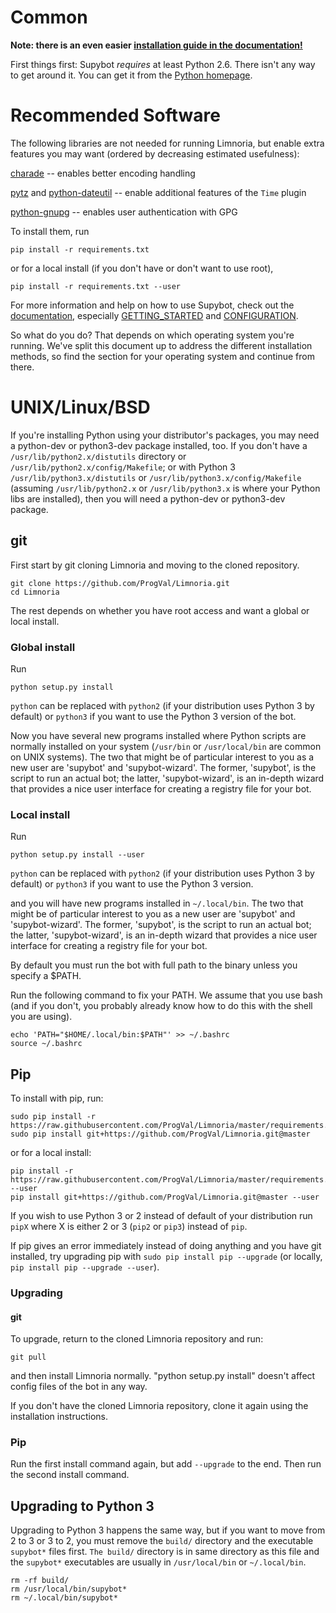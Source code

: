 # Common

**Note: there is an even easier [installation guide in the documentation!](http://doc.supybot.aperio.fr/en/latest/use/install.html)**

First things first: Supybot *requires* at least Python 2.6.  There
isn't any way to get around it.  You can get it from the [Python homepage].

[Python homepage]:http://python.org/

# Recommended Software

The following libraries are not needed for running Limnoria, but enable
extra features you may want (ordered by decreasing estimated usefulness):

[charade] -- enables better encoding handling

[pytz] and [python-dateutil] -- enable additional features of the `Time` plugin

[python-gnupg] -- enables user authentication with GPG

[charade]:https://pypi.python.org/pypi/charade
[pytz]:https://pypi.python.org/pypi/pytz
[python-dateutil]:https://pypi.python.org/pypi/python-dateutil
[python-gnupg]:https://pypi.python.org/pypi/python-gnupg

To install them, run 

`pip install -r requirements.txt`

or for a local install (if you don't have or don't want to use root), 

`pip install -r requirements.txt --user`

For more information and help on how to use Supybot, check out
the [documentation], especially [GETTING_STARTED] and
[CONFIGURATION].

[documentation]:http://doc.supybot.aperio.fr/en/latest/use/index.html
[GETTING_STARTED]:http://doc.supybot.aperio.fr/en/latest/use/getting_started.html
[CONFIGURATION]:http://doc.supybot.aperio.fr/en/latest/use/configuration.html

So what do you do?  That depends on which operating system you're
running.  We've split this document up to address the different installation
methods, so find the section for your operating system and continue
from there.

# UNIX/Linux/BSD

If you're installing Python using your distributor's packages, you may
need a python-dev or python3-dev package installed, too.  If you don't have
a `/usr/lib/python2.x/distutils` directory or 
`/usr/lib/python2.x/config/Makefile`; or with Python 3 
`/usr/lib/python3.x/distutils` or `/usr/lib/python3.x/config/Makefile` (assuming `/usr/lib/python2.x` or `/usr/lib/python3.x` is where your Python 
libs are installed), then you will need a python-dev or python3-dev package.

## git

First start by git cloning Limnoria and moving to the cloned repository.

```
git clone https://github.com/ProgVal/Limnoria.git
cd Limnoria
```

The rest depends on whether you have root access and want a global or local install.

### Global install

Run

```
python setup.py install
```

`python` can be replaced with `python2` (if your distribution 
uses Python 3 by default) or `python3` if you want to use the Python 3 
version of the bot.

Now you have several new programs installed where Python scripts are normally
installed on your system (`/usr/bin` or `/usr/local/bin` are common on
UNIX systems).  The two that might be of particular interest to you as a
new user are 'supybot' and 'supybot-wizard'.  The former, 'supybot', is
the script to run an actual bot; the latter, 'supybot-wizard', is an
in-depth wizard that provides a nice user interface for creating a
registry file for your bot.

### Local install

Run

```
python setup.py install --user
```

`python` can be replaced with `python2` (if your distribution 
uses Python 3 by default) or `python3` if you want to use the Python 3 
version.

and you will have new programs installed in `~/.local/bin`. The two that might be of particular interest to you as a
new user are 'supybot' and 'supybot-wizard'.  The former, 'supybot', is
the script to run an actual bot; the latter, 'supybot-wizard', is an
in-depth wizard that provides a nice user interface for creating a
registry file for your bot.

By default you must run the bot with full path to the binary unless you specify a $PATH.

Run the following command to fix your PATH. We assume that you use bash 
(and if you don't, you probably already know how to do this with the shell you are using).

```
echo 'PATH="$HOME/.local/bin:$PATH"' >> ~/.bashrc
source ~/.bashrc
```

## Pip

To install with pip, run:

```
sudo pip install -r https://raw.githubusercontent.com/ProgVal/Limnoria/master/requirements.txt
sudo pip install git+https://github.com/ProgVal/Limnoria.git@master
```

or for a local install:

```
pip install -r https://raw.githubusercontent.com/ProgVal/Limnoria/master/requirements.txt --user
pip install git+https://github.com/ProgVal/Limnoria.git@master --user
```

If you wish to use Python 3 or 2 instead of default of your distribution 
run `pipX` where X is either 2 or 3 (`pip2` or `pip3`) instead of `pip`.

If pip gives an error immediately instead of doing anything and you have git installed, try upgrading pip with `sudo pip install pip --upgrade` (or locally, `pip install pip --upgrade --user`).

### Upgrading

#### git

To upgrade, return to the cloned Limnoria repository and run:

```
git pull
```

and then install Limnoria normally. "python setup.py install" doesn't affect config files of the bot in any way.

If you don't have the cloned Limnoria repository, clone it again using the installation instructions.

### Pip

Run the first install command again, but add `--upgrade` to the 
end. Then run the second install command.

## Upgrading to Python 3

Upgrading to Python 3 happens the same way, but if you want to move from 2
to 3 or 3 to 2, you must remove the `build/` directory and the executable
`supybot*` files first. `The build/` directory is in same directory as
this file and the `supybot*` executables are usually in `/usr/local/bin`
or `~/.local/bin`.

```
rm -rf build/
rm /usr/local/bin/supybot*
rm ~/.local/bin/supybot*
```
